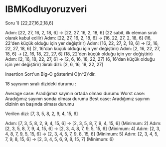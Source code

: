 # IBMKodluyoruzveri

Soru 1) [22,27,16,2,18,6]

Adım: [22, 27, 16, 2, 18, 6] -> [22, 27, 16, 2, 18, 6] (22 sabit, ilk eleman sıralı olarak kabul edilir)
Adım: [22, 27, 16, 2, 18, 6] -> [16, 22, 27, 2, 18, 6] (16, 22'den küçük olduğu için yer değiştirir)
Adım: [16, 22, 27, 2, 18, 6] -> [2, 16, 22, 27, 18, 6] (2, 16'dan küçük olduğu için yer değiştirir)
Adım: [2, 16, 22, 27, 18, 6] -> [2, 16, 18, 22, 27, 6] (18, 22'den küçük olduğu için yer değiştirir)
Adım: [2, 16, 18, 22, 27, 6] -> [2, 6, 16, 18, 22, 27] (6, 16'dan küçük olduğu için yer değiştirir)
Sıralı dizi: [2, 6, 16, 18, 22, 27]

Insertion Sort'un Big-O gösterimi O(n^2)'dir.

18 sayısının  sıralı dizideki durumu :

Average case: Aradığımız sayının ortada olması durumu
Worst case: Aradığımız sayının sonda olması durumu
Best case: Aradığımız sayının dizinin en başında olması durumu


Verilen dizi: [7, 3, 5, 8, 2, 9, 4, 15, 6]

Adım: [7, 3, 5, 8, 2, 9, 4, 15, 6] -> [2, 3, 5, 8, 7, 9, 4, 15, 6] (Minimum: 2)
Adım: [2, 3, 5, 8, 7, 9, 4, 15, 6] -> [2, 3, 4, 8, 7, 9, 5, 15, 6] (Minimum: 4)
Adım: [2, 3, 4, 8, 7, 9, 5, 15, 6] -> [2, 3, 4, 5, 7, 9, 8, 15, 6] (Minimum: 5)
Adım: [2, 3, 4, 5, 7, 9, 8, 15, 6] -> [2, 3, 4, 5, 6, 9, 8, 15, 7] (Minimum: 6)
